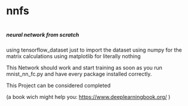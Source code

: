 #  <h1> nnfs

# <h5> neural network from scratch


using tensorflow_dataset just to import the dataset
using numpy for the matrix calculations
using matplotlib for literally nothing

This Network should work and start training as soon as you run mnist_nn_fc.py and have every package installed correctly.








This Project can be considered completed




(a book wich might help you: https://www.deeplearningbook.org/ )
